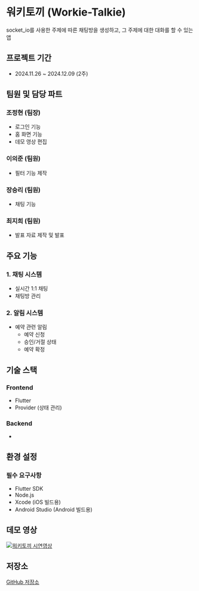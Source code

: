 # 워키토끼 (Workie-Talkie)
socket_io를 사용한 주제에 따른 채팅방을 생성하고, 그 주제에 대한 대화를 할 수 있는 앱

## 프로젝트 기간
- 2024.11.26 ~ 2024.12.09 (2주)

## 팀원 및 담당 파트
### 조정현 (팀장)
- 로그인 기능
- 홈 화면 기능
- 데모 영상 편집
  
### 이의준 (팀원)
- 필터 기능 제작

### 장승리 (팀원)
- 채팅 기능

### 최지희 (팀원)
- 발표 자료 제작 및 발표

## 주요 기능
### 1. 채팅 시스템
- 실시간 1:1 채팅
- 채팅방 관리

### 2. 알림 시스템
- 예약 관련 알림
  - 예약 신청
  - 승인/거절 상태
  - 예약 확정

## 기술 스택
### Frontend
- Flutter
- Provider (상태 관리)

### Backend
- 

## 환경 설정
### 필수 요구사항
- Flutter SDK
- Node.js
- Xcode (iOS 빌드용)
- Android Studio (Android 빌드용)

## 데모 영상
[![워키토끼 시연영상](https://i9.ytimg.com/vi_webp/7A2nEBTF-aY/mq2.webp?sqp=CNSGoL4G-oaymwEoCMACELQB8quKqQMcGADwAQH4AbYIgAKAD4oCDAgAEAEYUSBbKGUwDw==&rs=AOn4CLAHku16YewJUY6BxDHf7Psp3GNABA)](https://youtube.com/shorts/7A2nEBTF-aY)

## 저장소
[GitHub 저장소](https://github.com/JeongHyeon-Jo/Travel-On/tree/main)
